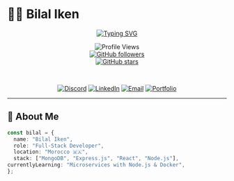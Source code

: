 # 👨‍💻 Bilal Iken

<div align="center">

[![Typing SVG](https://readme-typing-svg.demolab.com?font=JetBrains+Mono&size=28&duration=4000&pause=1000&color=36BCF7&center=true&vCenter=true&width=600&lines=Full-Stack+Developer;MERN+Stack+Expert;Problem+Solver;Open+Source+Contributor)](https://git.io/typing-svg)

![Profile Views](https://komarev.com/ghpvc/?username=Bilalik369&label=Profile%20Views&color=brightgreen&style=flat-square)  
[![GitHub followers](https://img.shields.io/github/followers/Bilalik369?label=Followers&style=social)](https://github.com/Bilalik369)  
[![GitHub stars](https://img.shields.io/github/stars/Bilalik369?label=Stars&style=social)](https://github.com/Bilalik369)  

<br>

[![Discord](https://img.shields.io/badge/Discord-%235865F2.svg?style=for-the-badge&logo=discord&logoColor=white)](https://discord.gg/bilaliken369)
[![LinkedIn](https://img.shields.io/badge/LinkedIn-%230077B5.svg?style=for-the-badge&logo=linkedin&logoColor=white)](https://www.linkedin.com/in/bilal-iken-548587332/)
[![Email](https://img.shields.io/badge/Gmail-D14836?style=for-the-badge&logo=gmail&logoColor=white)](mailto:bilal11iken@gmail.com)
[![Portfolio](https://img.shields.io/badge/Portfolio-%23000000.svg?style=for-the-badge&logo=firefox&logoColor=#FF7139)](https://bilaliken.netlify.app/)

</div>

---

## 🚀 About Me 

```typescript
const bilal = {
  name: "Bilal Iken",
  role: "Full-Stack Developer",
  location: "Morocco 🇲🇦",
  stack: ["MongoDB", "Express.js", "React", "Node.js"],
currentlyLearning: "Microservices with Node.js & Docker",
};
